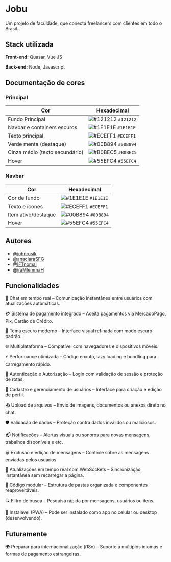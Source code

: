 
# Jobu

Um projeto de faculdade, que conecta freelancers com clientes em todo o Brasil.



## Stack utilizada

**Front-end:** Quasar, Vue JS  

**Back-end:** Node, Javascript
## Documentação de cores
### Principal
| Cor                                | Hexadecimal                                                      |
|------------------------------------|------------------------------------------------------------------|
| Fundo Principal                    | ![#121212](https://via.placeholder.com/10/121212?text=+) `#121212` |
| Navbar e containers escuros       | ![#1E1E1E](https://via.placeholder.com/10/1E1E1E?text=+) `#1E1E1E` |
| Texto principal                    | ![#ECEFF1](https://via.placeholder.com/10/ECEFF1?text=+) `#ECEFF1` |
| Verde menta (destaque)            | ![#00B894](https://via.placeholder.com/10/00B894?text=+) `#00B894` |
| Cinza médio (texto secundário)    | ![#B0BEC5](https://via.placeholder.com/10/B0BEC5?text=+) `#B0BEC5` |
| Hover                              | ![#55EFC4](https://via.placeholder.com/10/55EFC4?text=+) `#55EFC4` |


### Navbar

| Cor                   | Hexadecimal                                                      |
|------------------------|------------------------------------------------------------------|
| Cor de fundo           | ![#1E1E1E](https://via.placeholder.com/10/1E1E1E?text=+) `#1E1E1E` |
| Texto e ícones         | ![#ECEFF1](https://via.placeholder.com/10/ECEFF1?text=+) `#ECEFF1` |
| Item ativo/destaque    | ![#00B894](https://via.placeholder.com/10/00B894?text=+) `#00B894` |
| Hover                  | ![#55EFC4](https://via.placeholder.com/10/55EFC4?text=+) `#55EFC4` |
## Autores

- [@johnrosik](https://www.github.com/johnrosik)
- [@anaclaraSFG](https://www.github.com/anaclaraSFG)
- [@IFTnomai](https://www.github.com/IFTnomai)
- [@iraMlemmaH](https://www.github.com/iraMlemmaH)

## Funcionalidades

💬 Chat em tempo real – Comunicação instantânea entre usuários com atualizações automáticas.

💳 Sistema de pagamento integrado – Aceita pagamentos via MercadoPago, Pix, Cartão de Crédito.

🌙 Tema escuro moderno – Interface visual refinada com modo escuro padrão.

🌐 Multiplataforma – Compatível com navegadores e dispositivos móveis.

⚡ Performance otimizada – Código enxuto, lazy loading e bundling para carregamento rápido.

🔐 Autenticação e Autorização – Login com validação de sessão e proteção de rotas.

🧾 Cadastro e gerenciamento de usuários – Interface para criação e edição de perfil.

📤 Upload de arquivos – Envio de imagens, documentos ou anexos direto no chat.

🛡️ Validação de dados – Proteção contra dados inválidos ou maliciosos.

📬 Notificações – Alertas visuais ou sonoros para novas mensagens, trabalhos disponíveis e etc.

🗑️ Exclusão e edição de mensagens – Controle sobre as mensagens enviadas pelos usuários.

🔄 Atualizações em tempo real com WebSockets – Sincronização instantânea sem recarregar a página.

🧩 Código modular – Estrutura de pastas organizada e componentes reaproveitáveis.

🔍 Filtro de busca – Pesquisa rápida por mensagens, usuários ou itens.

📱 Instalável (PWA) – Pode ser instalado como app no celular ou desktop (desenvolvendo).

## Futuramente

🌍 Preparar para internacionalização (i18n) – Suporte a múltiplos idiomas e formas de pagamento estrangeiras.
